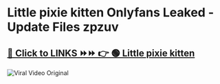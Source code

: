 
 # Little pixie kitten Onlyfans Leaked - Update Files zpzuv

## <h2><a href="https://clipsfans.com/Little_pixie_kitten&ref=git">🔗 Click to LINKS ⏩⏩ 👉 🟢 Little pixie kitten </a></h2>

<a href="https://clipsfans.com/Little_pixie_kitten&ref=git" rel="nofollow" data-target="animated-image.originalLink"><img src="https://i.ibb.co.com/xMMVF88/686577567.gif" alt="Viral Video Original" style="max-width: 100%; display: inline-block;" data-target="animated-image.originalImage"></a>

